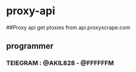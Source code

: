 # proxy-api
##Proxy api  get ptoxies from api.proxyscrape.com




## programmer 
### TElEGRAM : @AKIL828 - @FFFFFFM
